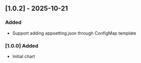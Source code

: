 ## [1.0.2] - 2025-10-21
### Added
- Support adding appsetting.json through ConfigMap template

### [1.0.0] Added
- Initial chart